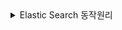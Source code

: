 <details>
  <summary>Elastic Search 동작원리</summary>

#### Elastic Search 동작원리

- 대용량 문서를 인덱스를 만어서 인덱스 기반으로 검색하게 된다.

- 사용 예:
Doc1: 안녕 물고기
Doc2: 안녕 사자
Doc3: 안녕 고양이 사자

안녕: Doc1, Doc2, Doc3
물고기: Doc1,
사자: Doc2, Doc3
고양이: Doc3


#### 인데스 만드는 과정

- 가장 중요한 포인트로 문서를 전처리, 형태소 분석, 후처리 과정을 통해 의미있는 형태소만 인덱스로 만들어 검색이 잘될수 있게 한다

- 문서 -> | 전처리 -> 형태소 분석 -> 후처리 | -> 인텍스 

##### 문서를 엘라스틱서치에 넣었을때
- char_filter - 0개 이상 적용 가능 
- tokenizer - 1개만 적용가능
- token_filter - 0개 이상 적용가능 
- 색인은 3단계를 거친다.

###### char_filter
- HTML strip - HTML 제거 
- Mapping character - 특정문자대치
- Pattern replace - 특정 패턴 대치 (정규식)
###### tokenizer
- ex - this is a test -> this, is, a, test
- 문자열을 토큰화 시키는 단계
- standard -> 한국어 부적합
- nori_tokenizer -> 한국어를 위한 tokenizer
###### token_filter
- lowercase, stop, synonym, stemmer 등이 있다
- 토큰화가 된 토큰에 대해서 후처리 단계


#### nori tokenizer 

```json
{

    "settings": {
        "analysis": {
            "analyzer": {
                "my_custom_analyzer": {
                    "type": "custom",
                    "char_filter": [],
                    "tokenizer": "my_nori_tokenizer",
                    "filter": ["lowercase_filter"]
                }
            },
            "char_filter": {},
            "tokenizer": {
                "my_nori_tokenizer": {
                    "type": "nori_tokenizer",
          		    "decompound_mode": "mixed",
          		    "discard_punctuation": "true",
          		    "lenient": true
                }
            },
            "filter": {
                "lowercase_filter": {
                    "type": "lowercase"
                }
            }
        }
    }
}
```

- decompound_mode : mixed 설정은 합성어 처리 방법으로 mixed로 설정하면 합성어를 분해하고 원본 단어도 유지합니다. (가곡역 → 가곡, 역, 가곡역)
- discard_punctuation : true 설정은 구두점 제거 여부입니다. (반가워! → 반가워)
- lenient : true 설정은 형태소 분석 과정에서 오류 발생시 skip 여부

##### nori tokenizer 사용자 사전
- nori 토크나이저를 사용하면 특정한 단어가 원하지 않게 분해되는 경우가 있습니다. 이를 대비하여 사용자 사전을 등록해 특정 단어는 토크나이징이 되지 않도록 설정할 수 있다.
- 사용자 사전은 2가지 방식으로 설정할 수 있습니다.
1. 직접 JSON에 명시
2. txt 파일 경로 명시 (대게 이 방법 사용)
```json
"tokenizer": {
    "my_nori_tokenizer": {
        "type": "nori_tokenizer",
        "decompound_mode": "mixed",
        "discard_punctuation": "true",
        "user_dictionary": "userdict_ko.txt",
        "lenient": true
    }
}
```

#### 동의어 사전
-  “char_filter → tokenizer → token_filter” 과정에서 token_filter는 분해한 토큰을 후처리

- 동의어 필터는 특정 단어를 의미가 비슷한 단어로 치환, 확장  (ex) 책 = 서적 = book
```json
"settings": {
    "analysis": {
        "analyzer": {
            "my_custom_analyzer": {
                "type": "custom",
                "char_filter": [],
                "tokenizer": "my_nori_tokenizer",
                "filter": [
                    "lowercase_filter",
                    "synonym_filter" // 필터 추가
                ]
            }
        },
        "char_filter": {},
        "tokenizer": {
            "my_nori_tokenizer": {
                "type": "nori_tokenizer",
                "decompound_mode": "mixed",
                "discard_punctuation": "true",
                "user_dictionary": "dict/userdict_ko.txt",
                "lenient": true
            }
        },
        "filter": {
            "lowercase_filter": {
                "type": "lowercase"
            },
            "synonym_filter": { // 동의어 필터
                "type": "synonym",
                "synonyms_path": "dict/synonym-set.txt",
                "lenient": true
            }
        }
    }
}

```
##### 동의어 사전 작성 방법
```bash
# "synonyms_path": "dict/synonym-set.txt",
# 확장 - 특정 토큰에 대해 의미가 비슷한 토큰을 추가로 넣어주는 것
ipod, i-pod, i pod
computer, pc, laptop
# 치환 - 특정 토큰에 대해 의미가 비슷한 토큰을 추가로 넣어주는 것
personal computer => pc
sea biscuit, sea biscit => seabiscuit

```


#### 한글 복합어 동의어 에러처리 

##### 한국어 복합어 문제
- nori tokenizer 단계에서 복합어를 mixed(discard)처리를 진행했는데, 이는 복합어를 분리합니다.
- 문제는 tokenizer에서 "왓"을 "오", "앗"으로 쪼개 버리기때문에 동의어 사전에서 "왓"이라는 단어를 찾을수 없을 -> 매핑 불일치 에러 발생
- 즉, 동의어 사전에 "왓"을 올려도 실제 분석당께에서는 "왓"이라는 토큰이 존재하지 않으니 필터 적용이 불가능해져서 에러가 발생
```bash
# userdict_ko.txt (nori tokenizer)
신사역 -> 신사 역
입생로랑 -> 입 생 로랑
왓 -> 오 앗

# synonym-set.txt
왓, what

```

##### 해결방향

1. 복합어 처리 방식을 바꾸기
`decompound_mode`를 `mixed` 대신 `none`으로 설정하여  
원형을 유지하도록 한다.

```json
"tokenizer": {
  "type": "nori_tokenizer",
  "decompound_mode": "none"
}
```

2. keyword_marker 필터사용
- 지정된 단어를 분리하지 않고 원형 그래도 유지.
```json
"analysis": {
  "analyzer": {
    "custom_korean": {
      "tokenizer": "nori_tokenizer",
      "filter": ["protect_keyword", "my_synonyms"]
    }
  },
  "filter": {
    "protect_keyword": {
      "type": "keyword_marker",
      "keywords": ["왓"]
    },
    "my_synonyms": {
      "type": "synonym",
      "synonyms": ["왓, what"]
    }
  }
}
```
3. Multi-field 매핑
-  두 개의 방식으로 동시에 색인
- ex)
1. title.nori: ["입", "생", "로랑", "오", "앗", "신사", "역"]
2. title.raw: ["입생로랑 왓 신사역"]

```json
"mappings": { // 인덱스가 어떤 구조로 문서를 저장할지를 정의하는 부분
  "properties": { //각 문서(Document)가 가질 필드 목록.
    "title": {
      "type": "text",
      "fields": {
        "nori": {
          "type": "text",
          "analyzer": "nori_mixed"
        },
        "raw": {
          "type": "text",
          "analyzer": "keyword"
        }
      }
    }
  }
}
```


#### CRUD
- 엘라스틱서치는 모든 작업을 REST하게 API로 제공하고 있기 때문에 API 요청으로 인텍스에 문서를 CURD 할수 있다 

###### POST : https://아이피:9200/인덱스명/_doc

```json
{
    "id": "1",
    "title": "문서1",
    "content": "문서1 내용",
    "created": "2025-03-07T00:00:00Z"
}

```

##### GET : https://아이피:9200/인덱스명/_doc/번호
##### POST : https://아이피:9200/인덱스명/_doc/번호
##### DELETE : https://아이피:9200/인덱스명/_doc/번호




#### Bulk API

-  게시판 DB에 담겨 있는 문서를 주기적으로 엘라스틱서치 인덱스에 밀어 넣는 상황이 자주 발생한다. (전체 색인)
-  이 경우 개별 API를 수천 번씩 실행할 경우 색인이 제대로 생기지 않는 문제가 발생한다.
-  이 문제를 해결하기 위해서 엘라스틱서치에서는 수천만건의 데이터를 조금씩 묶어서 처리할수 있는 Bulk API를 제공하고 있다.

##### POST : https://아이피:포트/_bulk

##### Body 작성 방법
- 추가 : index (_id 값이 : 없다면 추가, 있다면 수정)

```json
{ "index" : { "_index" : "my_index" } }
{ "id": "1", "title" : "제목1", "content": "내용1", "created": "2025-03-09T00:00:00Z" }
```
- 삭제 
```json
{ "delete" : { "_index" : "my_index", "_id" : "" } }
```
- 수정
```json
{ "update" : { "_id" : "1", "_index" : "my_index" } }
{ "doc" : { "id": "1", "title" : "제목1", "content": "내용1", "created": "2025-03-09T00:00:00Z" } }
```

##### NDJSON
- body는 단순 JSON이 아니라 Newline Delimits JSON 이다.
- - 일반 JSON은 배열([])이나 객체({}) 형태로 묶어서 표현하지만,
NDJSON은 각 JSON 객체를 줄바꿈(개행)으로 구분하는 형식
```json
Content-Type: application/x-ndjson
```
-  _bulk API는 Read를 지원하지는 않는다. (_mget 사용)
- bulk 최대 값은 HTTP 요청 한계 값인 100MB입니다. 다만 100MB를 다 사용하지 않고 1000 ~ 2000개씩 끊어서 요청

</details>